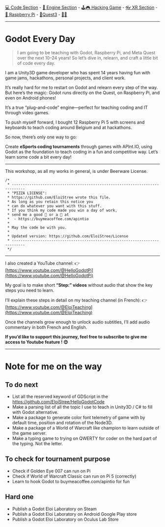 [💻 Code Section](https://github.com/EloiStree/HelloGodotCode) - [🚂 Engine Section](https://github.com/EloiStree/HelloGodotEngineKeyword) - [🕹️🎮 Hacking Game](https://github.com/EloiStree/HelloGodotRemoteControlHub) - [👓 XR Section](https://github.com/EloiStree/HelloGodotXR)  - [🍓 Raspberry Pi](https://github.com/EloiStree/HelloRaspberryPi) - [🥽Quest3](https://github.com/EloiStree/HelloQuest3) - [🍺🍻](https://buymeacoffee.com/apintio)

------------------------------


# Godot Every Day

> I am going to be teaching with Godot, Raspberry Pi, and Meta Quest over the next 10–24 years! So let’s dive in, relearn, and craft a little bit of code every day.

I am a Unity3D game developer who has spent 14 years having fun with game jams, hackathons, personal projects, and client work.

It’s really hard for me to restart on Godot and relearn every step of the way.
But here’s the magic: Godot runs directly on the Quest, on Raspberry Pi, and even on Android phones!

It’s a true “plug-and-code” engine—perfect for teaching coding and IT through video games.

To push myself forward, I bought 12 Raspberry Pi 5 with screens and keyboards to teach coding around Belgium and at hackathons.

So now, there’s only one way to go:

Create **eSports coding tournaments** through games with APInt.IO, using Godot as the foundation to teach coding in a fun and competitive way.
Let’s learn some code a bit every day!

---

This workshop, as all my works in general, is under Beerware License.

```
/*
 * ----------------------------------------------------------------------------
 * "PIZZA LICENSE":
 * https://github.com/EloiStree wrote this file.
 * As long as you retain this notice you
 * can do whatever you want with this stuff.
 * If you think my code made you win a day of work,
 * send me a good 🍺 or a 🍕 at
 *  - https://buymeacoffee.com/apintio
 * 
 * May the code be with you.
 *
 * Updated version: https://github.com/EloiStree/License
 * ----------------------------------------------------------------------------
 */
```

---

I also created a YouTube channel:
👉 [https://www.youtube.com/@HelloGodotPi](https://www.youtube.com/@HelloGodotPi)

My goal is to make short **“Step:” videos** without audio that show the key steps you need to learn.

I’ll explain these steps in detail on my teaching channel (in French):
👉 [https://www.youtube.com/@EloiTeaching](https://www.youtube.com/@EloiTeaching)

Once the channels grow enough to unlock audio subtitles, I’ll add audio commentary in both French and English.

**If you’d like to support this journey, feel free to subscribe to give me access to Youtube feature ! 😊**


--------

# Note for me on the way

## To do next
- List all the reserved keyword of GDScript in the https://github.com/EloiStree/HelloGodotCode
- Make a parsing list of all the topic I use to teach in Unity3D / C# to fill with Godot alternative.
- Make a package to generate color font telemetry of game with by default time, position and rotation of the Node3D.
- Make a package of a World of Warcraft like champion to learn outside of the game server.
- Make a typing game to trying on QWERTY for coder on the hard part of the typing. Not the letter.

## To check for tournament purpose
- Check if Golden Eye 007 can run on Pi
- Check if World of Warcraft Classic can run on Pi 5 (correctly)
- Learn to hook Godot to buymeacoffee.com/apintio for fun

## Hard one

- Publish a Godot Eloi Laboratory on Steam
- Publish a Godot Eloi Laboratory on Android Google Play store
- Publish a Godot Eloi Laboratory on Oculus Lab Store

